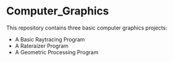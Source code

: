 # Computer_Graphics

This repository contains three basic computer graphics projects:
* A Basic Raytracing Program
* A Rateraizer Program
* A Geometric Processing Program
